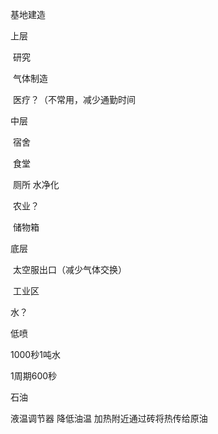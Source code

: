 

基地建造

上层 

​	研究 

​	气体制造

​	医疗？（不常用，减少通勤时间

中层 

​	宿舍	

​	食堂 

​	厕所 水净化

​	农业？

​	储物箱 

底层 

​	太空服出口（减少气体交换）

​	工业区 



水？

低喷

 1000秒1吨水 

1周期600秒



石油



液温调节器 降低油温 加热附近通过砖将热传给原油

